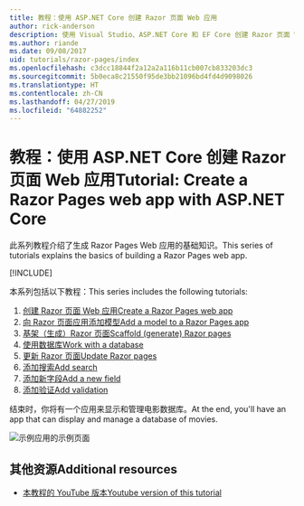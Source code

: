 ```yaml
---
title: 教程：使用 ASP.NET Core 创建 Razor 页面 Web 应用
author: rick-anderson
description: 使用 Visual Studio、ASP.NET Core 和 EF Core 创建 Razor 页面 Web 应用。
ms.author: riande
ms.date: 09/08/2017
uid: tutorials/razor-pages/index
ms.openlocfilehash: c3dcc18844f2a12a2a116b11cb007cb833203dc3
ms.sourcegitcommit: 5b0eca8c21550f95de3bb21096bd4fd4d9098026
ms.translationtype: HT
ms.contentlocale: zh-CN
ms.lasthandoff: 04/27/2019
ms.locfileid: "64882252"
---
```

# <a name="tutorial-create-a-razor-pages-web-app-with-aspnet-core"></a><span data-ttu-id="ee0e4-103">教程：使用 ASP.NET Core 创建 Razor 页面 Web 应用</span><span class="sxs-lookup"><span data-stu-id="ee0e4-103">Tutorial: Create a Razor Pages web app with ASP.NET Core</span></span>

<span data-ttu-id="ee0e4-104">此系列教程介绍了生成 Razor Pages Web 应用的基础知识。</span><span class="sxs-lookup"><span data-stu-id="ee0e4-104">This series of tutorials explains the basics of building a Razor Pages web app.</span></span> 

[!INCLUDE[](~/includes/advancedRP.md)]

<span data-ttu-id="ee0e4-105">本系列包括以下教程：</span><span class="sxs-lookup"><span data-stu-id="ee0e4-105">This series includes the following tutorials:</span></span>

1. [<span data-ttu-id="ee0e4-106">创建 Razor 页面 Web 应用</span><span class="sxs-lookup"><span data-stu-id="ee0e4-106">Create a Razor Pages web app</span></span>](xref:tutorials/razor-pages/razor-pages-start)
1. [<span data-ttu-id="ee0e4-107">向 Razor 页面应用添加模型</span><span class="sxs-lookup"><span data-stu-id="ee0e4-107">Add a model to a Razor Pages app</span></span>](xref:tutorials/razor-pages/model)
1. [<span data-ttu-id="ee0e4-108">基架（生成）Razor 页面</span><span class="sxs-lookup"><span data-stu-id="ee0e4-108">Scaffold (generate) Razor pages</span></span>](xref:tutorials/razor-pages/page)
1. [<span data-ttu-id="ee0e4-109">使用数据库</span><span class="sxs-lookup"><span data-stu-id="ee0e4-109">Work with a database</span></span>](xref:tutorials/razor-pages/sql)
1. [<span data-ttu-id="ee0e4-110">更新 Razor 页面</span><span class="sxs-lookup"><span data-stu-id="ee0e4-110">Update Razor pages</span></span>](xref:tutorials/razor-pages/da1)
1. [<span data-ttu-id="ee0e4-111">添加搜索</span><span class="sxs-lookup"><span data-stu-id="ee0e4-111">Add search</span></span>](xref:tutorials/razor-pages/search)
1. [<span data-ttu-id="ee0e4-112">添加新字段</span><span class="sxs-lookup"><span data-stu-id="ee0e4-112">Add a new field</span></span>](xref:tutorials/razor-pages/new-field)
1. [<span data-ttu-id="ee0e4-113">添加验证</span><span class="sxs-lookup"><span data-stu-id="ee0e4-113">Add validation</span></span>](xref:tutorials/razor-pages/validation)

<span data-ttu-id="ee0e4-114">结束时，你将有一个应用来显示和管理电影数据库。</span><span class="sxs-lookup"><span data-stu-id="ee0e4-114">At the end, you'll have an app that can display and manage a database of movies.</span></span>

![示例应用的示例页面](index/_static/sample-page.png)

## <a name="additional-resources"></a><span data-ttu-id="ee0e4-116">其他资源</span><span class="sxs-lookup"><span data-stu-id="ee0e4-116">Additional resources</span></span>

* [<span data-ttu-id="ee0e4-117">本教程的 YouTube 版本</span><span class="sxs-lookup"><span data-stu-id="ee0e4-117">Youtube version of this tutorial</span></span>](https://www.youtube.com/watch?v=F0SP7Ry4flQ&feature=youtu.be)
